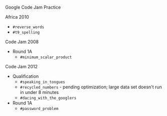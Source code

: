 Google Code Jam Practice

Africa 2010
  * `#reverse_words`
  * `#t9_spelling`

Code Jam 2008
  * Round 1A
    * `#minimum_scalar_product`

Code Jam 2012
  * Qualification
    * `#speaking_in_tongues`
    * `#recycled_numbers` - pending optimization; large data set doesn't run in under 8 minutes
    * `#dacing_with_the_googlers`
  * Round 1A
    * `#password_problem`
